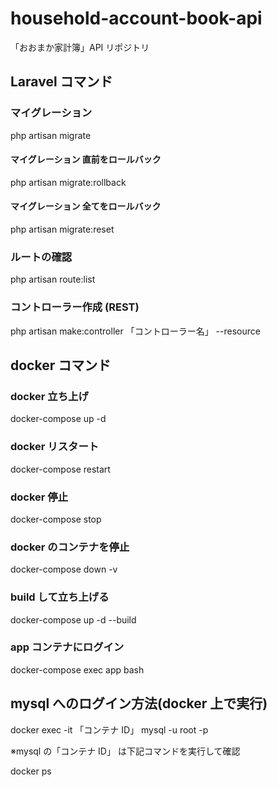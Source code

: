 # household-account-book-api

「おおまか家計簿」API リポジトリ

## Laravel コマンド

### マイグレーション

php artisan migrate

#### マイグレーション 直前をロールバック

php artisan migrate:rollback

#### マイグレーション 全てをロールバック

php artisan migrate:reset

### ルートの確認

php artisan route:list

### コントローラー作成 (REST)

php artisan make:controller 「コントローラー名」 --resource

## docker コマンド

### docker 立ち上げ

docker-compose up -d

### docker リスタート

docker-compose restart

### docker 停止

docker-compose stop

### docker のコンテナを停止

docker-compose down -v

### build して立ち上げる

docker-compose up -d --build

### app コンテナにログイン

docker-compose exec app bash

## mysql へのログイン方法(docker 上で実行)

docker exec -it 「コンテナ ID」 mysql -u root -p

※mysql の「コンテナ ID」 は下記コマンドを実行して確認

docker ps
